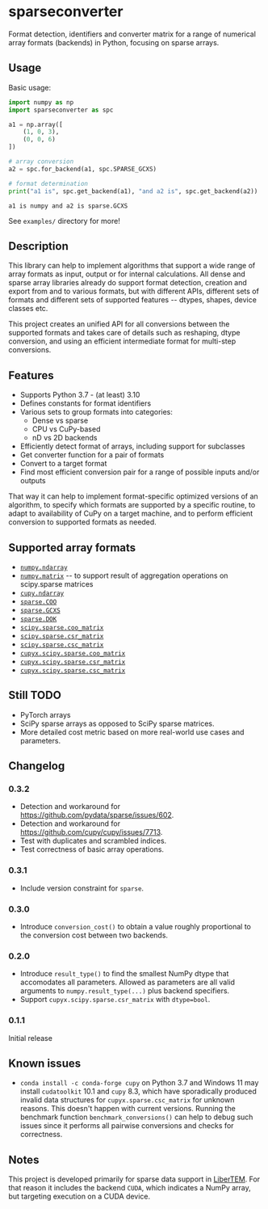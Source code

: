 # sparseconverter
Format detection, identifiers and converter matrix for a range of numerical array formats (backends) in Python, focusing on sparse arrays.

## Usage

Basic usage:

```python
import numpy as np
import sparseconverter as spc

a1 = np.array([
    (1, 0, 3),
    (0, 0, 6)
])

# array conversion
a2 = spc.for_backend(a1, spc.SPARSE_GCXS)

# format determination
print("a1 is", spc.get_backend(a1), "and a2 is", spc.get_backend(a2))
```

```
a1 is numpy and a2 is sparse.GCXS
```


See `examples/` directory for more!

## Description

This library can help to implement algorithms that support a wide range of array formats as input, output or
for internal calculations. All dense and sparse array libraries already do support format detection, creation and export from and to various formats,
but with different APIs, different sets of formats and different sets of supported features -- dtypes, shapes, device classes etc.

This project creates an unified API for all conversions between the supported formats and takes care of details such as reshaping,
dtype conversion, and using an efficient intermediate format for multi-step conversions.

## Features
* Supports Python 3.7 - (at least) 3.10
* Defines constants for format identifiers
* Various sets to group formats into categories:
  * Dense vs sparse
  * CPU vs CuPy-based
  * nD vs 2D backends
* Efficiently detect format of arrays, including support for subclasses
* Get converter function for a pair of formats
* Convert to a target format
* Find most efficient conversion pair for a range of possible inputs and/or outputs

That way it can help to implement format-specific optimized versions of an algorithm,
to specify which formats are supported by a specific routine, to adapt to
availability of CuPy on a target machine,
and to perform efficient conversion to supported formats as needed.

## Supported array formats
* [`numpy.ndarray`](https://numpy.org/doc/stable/reference/generated/numpy.ndarray.html)
* [`numpy.matrix`](https://numpy.org/doc/stable/reference/generated/numpy.matrix.html) -- to support result of aggregation operations on scipy.sparse matrices
* [`cupy.ndarray`](https://docs.cupy.dev/en/stable/reference/generated/cupy.ndarray.html)
* [`sparse.COO`](https://sparse.pydata.org/en/stable/generated/sparse.COO.html)
* [`sparse.GCXS`](https://sparse.pydata.org/en/stable/generated/sparse.GCXS.html)
* [`sparse.DOK`](https://sparse.pydata.org/en/stable/generated/sparse.DOK.html)
* [`scipy.sparse.coo_matrix`](https://docs.scipy.org/doc/scipy/reference/generated/scipy.sparse.coo_matrix.html)
* [`scipy.sparse.csr_matrix`](https://docs.scipy.org/doc/scipy/reference/generated/scipy.sparse.csr_matrix.html)
* [`scipy.sparse.csc_matrix`](https://docs.scipy.org/doc/scipy/reference/generated/scipy.sparse.csc_matrix.html)
* [`cupyx.scipy.sparse.coo_matrix`](https://docs.cupy.dev/en/stable/reference/generated/cupyx.scipy.sparse.coo_matrix.html)
* [`cupyx.scipy.sparse.csr_matrix`](https://docs.cupy.dev/en/stable/reference/generated/cupyx.scipy.sparse.csr_matrix.html)
* [`cupyx.scipy.sparse.csc_matrix`](https://docs.cupy.dev/en/stable/reference/generated/cupyx.scipy.sparse.csc_matrix.html)

## Still TODO

* PyTorch arrays
* SciPy sparse arrays as opposed to SciPy sparse matrices.
* More detailed cost metric based on more real-world use cases and parameters.

## Changelog

### 0.3.2

* Detection and workaround for https://github.com/pydata/sparse/issues/602.
* Detection and workaround for https://github.com/cupy/cupy/issues/7713.
* Test with duplicates and scrambled indices.
* Test correctness of basic array operations.

### 0.3.1

* Include version constraint for `sparse`.

### 0.3.0

* Introduce `conversion_cost()` to obtain a value roughly proportional to the conversion cost
  between two backends.

### 0.2.0

* Introduce `result_type()` to find the smallest NumPy dtype that accomodates
  all parameters. Allowed as parameters are all valid arguments to
  `numpy.result_type(...)` plus backend specifiers.
* Support `cupyx.scipy.sparse.csr_matrix` with `dtype=bool`.

### 0.1.1

Initial release

## Known issues

* `conda install -c conda-forge cupy` on Python 3.7 and Windows 11 may install `cudatoolkit` 10.1 and `cupy` 8.3, which have sporadically produced invalid data structures for `cupyx.sparse.csc_matrix` for unknown reasons. This doesn't happen with current versions. Running the benchmark function `benchmark_conversions()` can help to debug such issues since it performs all pairwise conversions and checks for correctness.

## Notes

This project is developed primarily for sparse data support in [LiberTEM](https://libertem.github.io). For that reason it includes
the backend `CUDA`, which indicates a NumPy array, but targeting execution on a CUDA device.
